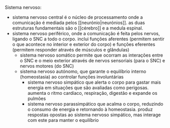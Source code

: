 Sistema nervoso:
- sistema nervoso central é o núcleo de processamento onde a comunicação é mediada pelos [[neurónio|neurónios]]. as duas estruturas fundamentais são o [[cérebro]] e a medula espinal.
- sistema nervoso periférico, onde a comunicação é feita pelos nervos, ligando o SNC a todo o corpo. inclui funções aferentes (permitem sentir o que acontece no interior e exterior do corpo) e funções eferentes (permitem responder através de músculos e glândulas)
	- sistema nervoso somático permite que ocorram as interações entre o SNC e o meio exterior através de nervos sensoriais (para o SNC) e nervos motores (do SNC)
	- sistema nervoso autónomo, que garante o equilíbrio interno (homeostasia) ao controlar funções involuntárias
		- sistema nervoso simpático que alerta o corpo para gastar mais energia em situações que são avaliadas como perigosas. aumenta o ritmo cardíaco, respiração, digestão e expande os pulmões
		- sistema nervoso parassimpático que acalma o corpo, reduzindo o consumo de energia e retornando à homeostasia. produz respostas opostas ao sistema nervoso simpático, mas interage com este para manter o equilíbrio
